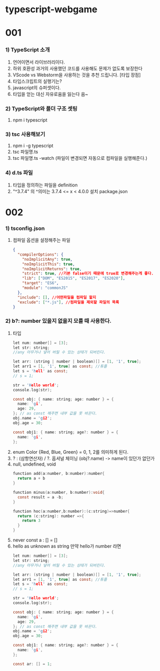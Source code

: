 # typescript-webgame

# 001
### 1) TypeScript 소개

1. 언어이면서 라이브러리이다.
2. 하위 호환성 과거의 사용했던 코드를 사용해도 문제가 없도록 보장한다
3. VScode vs Webstorm을 사용하는 것을 추천 드립니다. [타입 장점]
4. 타입스크립트의 실행기는?
5. javascript의 슈퍼셋이다.
6. 타입을 얻는 대신 자유로움을 잃는다 음~

### 2) TypeScript와 폴더 구조 셋팅

1. npm i typescript

### 3) tsc 사용해보기

1. npm i -g typescript
2. tsc 파일명.ts
3. tsc 파일명.ts -watch (파일이 변경되면 자동으로 컴파일을 실행해준다.)

### 4) d.ts 파일

1. 타입을 정의하는 파일을 definition
2. "^3.7.4" 의 ^의미는 3.7.4 <= x < 4.0.0 설치 package.json


# 002

### 1) tsconfig.json

1. 컴파일 옵션을 설정해주는 파일
    ```json
    {
      "compilerOptions": {
        "noImplicitAny": true,
        "noImplicitThis": true,
        "noImplicitReturns": true,
        "strict": true, //기본 false이기 때문에 true로 변경해주는게 좋다.
        "lib": ["DOM", "ES2015", "ES2017", "ES2020"],
        "target": "ES6",
        "module": "commonJS"
      },
      "include": [], //어떤파일을 컴파일 할지
      "exclude": ["*.js"], //컴파일을 제외할 파일의 목록
    }
    ```

### 2) b?: number 있을지 없을지 모를 때 사용한다.
1. 타입
    ```c
    let num: number[] = [3];
    let str: string;
    //any 아무거나 넣어 버릴 수 있는 상태가 되버린다.

    let arr: (string | number | boolean)[] = [1, '1', true];
    let arr1 = [1, '1', true] as const; //튜플
    let s = 'hell' as const;
    // s = 1;

    str = 'Hello world';
    console.log(str);

    const obj: { name: string; age: number } = {
      name: 'gi',
      age: 29,
    }; // as const 해주면 내부 값을 못 바꾼다.
    obj.name = 'gi2';
    obj.age = 30;

    const obj1: { name: string; age?: number } = {
      name: 'gi',
    };
    ```
2. enum Color {Red, Blue, Green} = 0, 1, 2를 의미하게 된다.
3. ? : (삼항연산자) / ?. 옵셔널 체이닝 (obj?.name) -> name이 있던가 없던가
4. null, undefined, void
    ```c
    function add(a:number, b:number):number{
      return a + b
    }

    function minus(a:number, b:number):void{
      const result = a -b; 
    }

    function hoc(a:number,b:number):(c:string)=>number{
      return (c:string): number =>{
        return 3
      }
    }
    ```
5. never const a : []  = []
6. hello as unknown as string 만약 hello가 number 라면
    ```c
    let num: number[] = [3];
    let str: string;
    //any 아무거나 넣어 버릴 수 있는 상태가 되버린다.

    let arr: (string | number | boolean)[] = [1, '1', true];
    let arr1 = [1, '1', true] as const; //튜플
    let s = 'hell' as const;
    // s = 1;

    str = 'Hello world';
    console.log(str);

    const obj: { name: string; age: number } = {
      name: 'gi',
      age: 29,
    }; // as const 해주면 내부 값을 못 바꾼다.
    obj.name = 'gi2';
    obj.age = 30;

    const obj1: { name: string; age?: number } = {
      name: 'gi',
    };

    const ar: [] = 1;

    ```